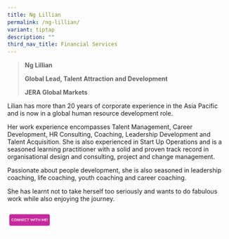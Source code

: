 ```yaml
---
title: Ng Lillian
permalink: /ng-lillian/
variant: tiptap
description: ""
third_nav_title: Financial Services
---
```

<blockquote>
<p></p>
<p></p>
<p><strong>Ng Lillian</strong>
</p>
<p><strong>Global Lead, Talent Attraction and Development</strong>
</p>
<p><strong>JERA Global Markets</strong>
</p>
</blockquote>
<p></p>
<p>Lilian has more than 20 years of corporate experience in the Asia Pacific
and is now in a global human resource development role.</p>
<p>Her work experience encompasses Talent Management, Career Development,
HR Consulting, Coaching, Leadership Development and Talent Acquisition.
She is also experienced in Start Up Operations and is a seasoned learning
practitioner with a solid and proven track record in organisational design
and consulting, project and change management.</p>
<p>Passionate about people development, she is also seasoned in leadership
coaching, life coaching, youth coaching and career coaching.</p>
<p>She has learnt not to take herself too seriously and wants to do fabulous
work while also enjoying the journey.</p>
<p></p>
<p></p><a class="isomer-image-wrapper" href="https://form.gov.sg/677f36039f07cd74ccf08517"><img style="width: 20%;" height="auto" width="100%" alt="" src="/images/CONNECT_WITH_ME.png"></a>
<p></p>